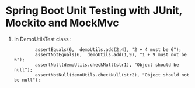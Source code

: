 # Spring Boot Unit Testing with JUnit, Mockito and MockMvc
1. In DemoUtilsTest class :
    ```
            assertEquals(6,  demoUtils.add(2,4), "2 + 4 must be 6");
            assertNotEquals(6,  demoUtils.add(1,9), "1 + 9 must not be  6");
            assertNull(demoUtils.checkNull(str1), "Object should be null");
            assertNotNull(demoUtils.checkNull(str2), "Object should not be null");
    ```

